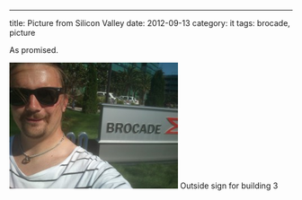 ---
title: Picture from Silicon Valley
date: 2012-09-13
category: it
tags: brocade, picture

As promised.

[![](images/DSC_0200-300x225.jpg "At Brocade Headquarters")](http://www.guldmyr.com/wp-content/uploads/DSC_0200.jpg) Outside sign for building 3
